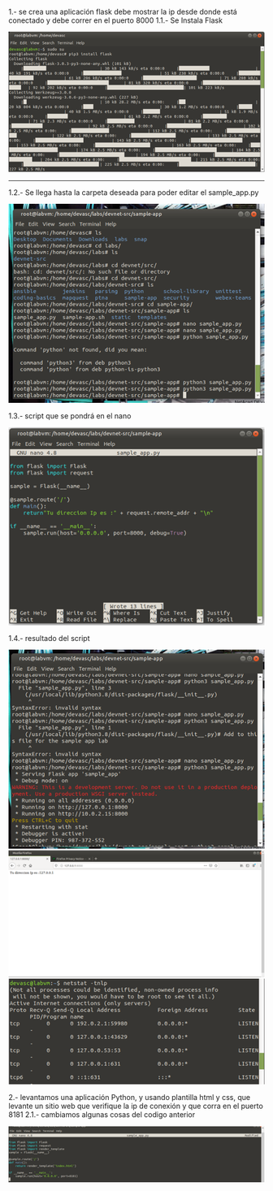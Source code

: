 1.- se crea una aplicación flask debe mostrar la ip desde donde está conectado y debe correr en el puerto 8000
1.1.- Se Instala Flask

![IMG](imagenes/Imagen_1.png)

---------------------------------------------------------------

1.2.- Se llega hasta la carpeta deseada para poder editar el sample_app.py

![IMG](Imagenes/Imagen_2.png)

1.3.- script que se pondrá en el nano

![IMG](Imagenes/Imagen_3.png)

1.4.- resultado del script 

![IMG](Imagenes/Imagen_4.png)
![IMG](Imagenes/Imagen_5.png)
![IMG](Imagenes/Imagen_6.png)

2.- levantamos una aplicación Python, y usando plantilla html y css, que levante un sitio web que verifique la ip de conexión y que corra en el puerto 8181
2.1.- cambiamos algunas cosas del codigo anterior

![IMG](Imagenes/Imagen_7.png)
